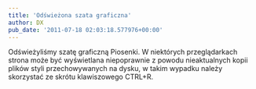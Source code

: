 ```yaml
---
title: 'Odświeżona szata graficzna'
author: DX
pub_date: '2011-07-18 02:03:18.577976+00:00'
---
```


Odświeżyliśmy szatę graficzną Piosenki. W niektórych przeglądarkach strona może być wyświetlana niepoprawnie z powodu nieaktualnych kopii plików styli przechowywanych na dysku, w takim wypadku należy skorzystać ze skrótu klawiszowego CTRL+R.